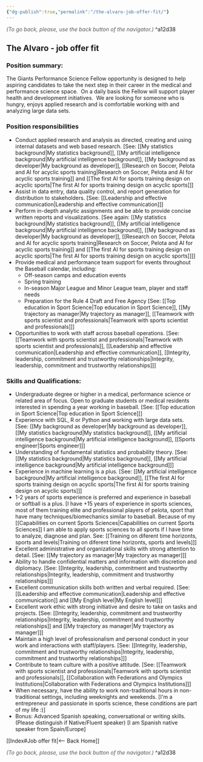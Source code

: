 ```yaml
---
{"dg-publish":true,"permalink":"/the-alvaro-job-offer-fit/"}
---
```




<div class="transclusion internal-embed is-loaded"><div class="markdown-embed">




<font color="#595959">*(To go back, please, use the back button of the navigator.)*</font> 
^a12d38



</div></div>


## The Alvaro - job offer fit

### Position summary:

The Giants Performance Science Fellow opportunity is designed to help aspiring candidates to take the next step in their career in the medical and performance science space.  On a daily basis the Fellow will support player health and development initiatives.  We are looking for someone who is hungry, enjoys applied research and is comfortable working with and analyzing large data sets.

### Position responsibilities

- Conduct applied research and analysis as directed, creating and using internal datasets and web based research. [See: [[My statistics background\|My statistics background]], [[My artificial intelligence background\|My artificial intelligence background]], [[My background as developer\|My background as developer]], [[Research on Soccer, Pelota and AI for acyclic sports training\|Research on Soccer, Pelota and AI for acyclic sports training]] and [[The first AI for sports training design on acyclic sports\|The first AI for sports training design on acyclic sports]]]
- Assist in data entry, data quality control, and report generation for distribution to stakeholders. [See: [[Leadership and effective communication\|Leadership and effective communication]]]
- Perform in-depth analytic assignments and be able to provide concise written reports and visualizations. [See again: [[My statistics background\|My statistics background]], [[My artificial intelligence background\|My artificial intelligence background]], [[My background as developer\|My background as developer]], [[Research on Soccer, Pelota and AI for acyclic sports training\|Research on Soccer, Pelota and AI for acyclic sports training]] and [[The first AI for sports training design on acyclic sports\|The first AI for sports training design on acyclic sports]]]]
- Provide medical and performance team support for events throughout the Baseball calendar, including:
	- Off-season camps and education events
	- Spring training
	- In-season Major League and Minor League team, player and staff needs
	- Preparation for the Rule 4 Draft and Free Agency
  [See: [[Top education in Sport Science\|Top education in Sport Science]], [[My trajectory as manager\|My trajectory as manager]], [[Teamwork with sports scientist and professionals\|Teamwork with sports scientist and professionals]]]
- Opportunities to work with staff across baseball operations. [See: [[Teamwork with sports scientist and professionals\|Teamwork with sports scientist and professionals]], [[Leadership and effective communication\|Leadership and effective communication]], [[Integrity, leadership, commitment and trustworthy relationships\|Integrity, leadership, commitment and trustworthy relationships]]]

### Skills and Qualifications:
- Undergraduate degree or higher in a medical, performance science or related area of focus. Open to graduate students or medical residents interested in spending a year working in baseball. [See: [[Top education in Sport Science\|Top education in Sport Science]]]
- Experience with SQL, R or Python and working with large data sets. [See: [[My background as developer\|My background as developer]], [[My statistics background\|My statistics background]], [[My artificial intelligence background\|My artificial intelligence background]], [[Sports engineer\|Sports engineer]]]
- Understanding of fundamental statistics and probability theory. [See: [[My statistics background\|My statistics background]], [[My artificial intelligence background\|My artificial intelligence background]]]
- Experience in machine learning is a plus. [See: [[My artificial intelligence background\|My artificial intelligence background]], [[The first AI for sports training design on acyclic sports\|The first AI for sports training design on acyclic sports]]]
- 1-2 years of sports experience is preferred and experience in baseball or softball is a plus. [I have +15 years of experience in sports sciences, most of them training elite and professional players of pelota, sport that have many techniques/biomechanics similar to baseball. Because of my [[Capabilities on current Sports Sciences\|Capabilities on current Sports Sciences]] I am able to apply sports sciences to all sports if I have time to analyze, diagnose and plan. See: [[Training on diferent time horizonts, sports and levels\|Training on diferent time horizonts, sports and levels]]]
- Excellent administrative and organizational skills with strong attention to detail. [See: [[My trajectory as manager\|My trajectory as manager]]]
- Ability to handle confidential matters and information with discretion and diplomacy. [See: [[Integrity, leadership, commitment and trustworthy relationships\|Integrity, leadership, commitment and trustworthy relationships]]]
- Excellent communication skills both written and verbal required. [See: [[Leadership and effective communication\|Leadership and effective communication]] and [[My English level\|My English level]]]
- Excellent work ethic with strong initiative and desire to take on tasks and projects. [See: [[Integrity, leadership, commitment and trustworthy relationships\|Integrity, leadership, commitment and trustworthy relationships]] and [[My trajectory as manager\|My trajectory as manager]]]
- Maintain a high level of professionalism and personal conduct in your work and interactions with staff/players. [See: [[Integrity, leadership, commitment and trustworthy relationships\|Integrity, leadership, commitment and trustworthy relationships]]]
- Contribute to team culture with a positive attitude. [See: [[Teamwork with sports scientist and professionals\|Teamwork with sports scientist and professionals]], [[Collaboration with Federations and Olympics Institutions\|Collaboration with Federations and Olympics Institutions]]]
- When necessary, have the ability to work non-traditional hours in non-traditional settings, including weeknights and weekends. [I'm a entrepreneur and passionate in sports science, these conditions are part of my life :)]
- Bonus: Advanced Spanish speaking, conversational or writing skills. (Please distinguish if Native/Fluent speaker) [I am Spanish native speaker from Spain/Europe]


<div class="transclusion internal-embed is-loaded"><div class="markdown-embed">





[[Index#Job offer fit\|<-- Back Home]]

<div class="transclusion internal-embed is-loaded"><div class="markdown-embed">




<font color="#595959">*(To go back, please, use the back button of the navigator.)*</font> 
^a12d38



</div></div>


</div></div>


